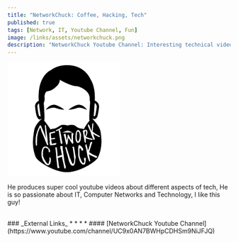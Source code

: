 ```yaml
---
title: "NetworkChuck: Coffee, Hacking, Tech"
published: true
tags: [Network, IT, Youtube Channel, Fun]
image: /links/assets/networkchuck.png
description: "NetworkChuck Youtube Channel: Interesting technical videos."
---
```


![](/links/assets/networkchuck.png)

He produces super cool youtube videos about different aspects of tech, He is so passionate about IT, Computer Networks and Technology, I like this guy!


<br>
### _External Links_
* * *
* #### [NetworkChuck Youtube Channel](https://www.youtube.com/channel/UC9x0AN7BWHpCDHSm9NiJFJQ)
